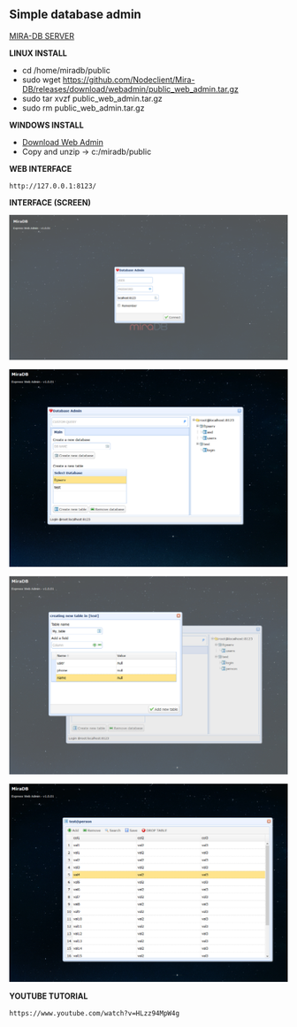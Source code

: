 ## Simple database admin

[MIRA-DB SERVER](https://git.io/fpKvh "SERVER")

**LINUX INSTALL**
* cd /home/miradb/public
* sudo wget https://github.com/Nodeclient/Mira-DB/releases/download/webadmin/public_web_admin.tar.gz
* sudo tar xvzf public_web_admin.tar.gz
* sudo rm public_web_admin.tar.gz

**WINDOWS INSTALL**
* [Download Web Admin](https://github.com/Nodeclient/Mira-DB/releases/download/webadmin/public_web_admin.tar.gz "dgf")
* Copy and unzip -> c:/miradb/public

**WEB INTERFACE**

	http://127.0.0.1:8123/


**INTERFACE (SCREEN)**

![](./1.png)

![](./2.jpg)

![](./3.jpg)

![](./4.jpg)

**YOUTUBE TUTORIAL**

 	https://www.youtube.com/watch?v=HLzz94MpW4g
